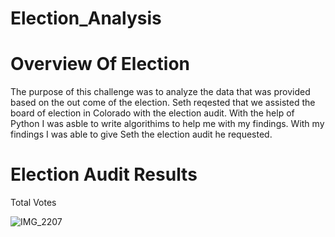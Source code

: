 # Election_Analysis
# Overview Of Election
The purpose of this challenge was to analyze the data that was provided based on the out come of the election. Seth reqested 
that we assisted the board of election in Colorado with the election audit. With the help of Python I was asble to write algorithims to help me with my findings. With my findings I was able to give Seth the election audit he requested.

# Election Audit Results
Total Votes

![IMG_2207](https://user-images.githubusercontent.com/79114781/111089020-5192c700-8500-11eb-881e-44e8d1077c96.jpg)
